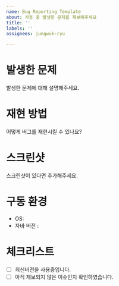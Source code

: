 ```yaml
---
name: Bug Reporting Template
about: 사용 중 발생한 문제를 제보해주세요
title: ''
labels: ''
assignees: jungwuk-ryu

---
```


# 발생한 문제
발생한 문제에 대해 설명해주세요.

# 재현 방법
어떻게 버그를 재현시킬 수 있나요?

# 스크린샷
스크린샷이 있다면 추가해주세요.

# 구동 환경
 - OS: 
 - 자바 버전 :

# 체크리스트
- [ ] 최신버전을 사용중입니다.
- [ ] 아직 제보되지 않은 이슈인지 확인하였습니다.
